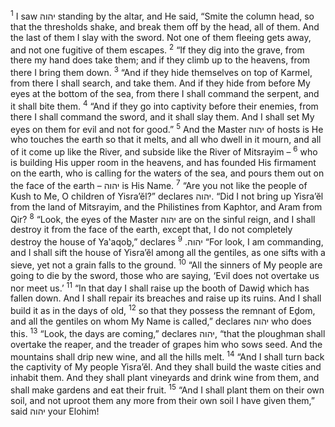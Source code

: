 <sup>1</sup> I saw יהוה standing by the altar, and He said, “Smite the column head, so that the thresholds shake, and break them off by the head, all of them. And the last of them I slay with the sword. Not one of them fleeing gets away, and not one fugitive of them escapes.
<sup>2</sup> “If they dig into the grave, from there my hand does take them; and if they climb up to the heavens, from there I bring them down.
<sup>3</sup> “And if they hide themselves on top of Karmel, from there I shall search, and take them. And if they hide from before My eyes at the bottom of the sea, from there I shall command the serpent, and it shall bite them.
<sup>4</sup> “And if they go into captivity before their enemies, from there I shall command the sword, and it shall slay them. And I shall set My eyes on them for evil and not for good.”
<sup>5</sup> And the Master יהוה of hosts is He who touches the earth so that it melts, and all who dwell in it mourn, and all of it come up like the River, and subside like the River of Mitsrayim –
<sup>6</sup> who is building His upper room in the heavens, and has founded His firmament on the earth, who is calling for the waters of the sea, and pours them out on the face of the earth – יהוה is His Name.
<sup>7</sup> “Are you not like the people of Kush to Me, O children of Yisra’ĕl?” declares יהוה. “Did I not bring up Yisra’ĕl from the land of Mitsrayim, and the Philistines from Kaphtor, and Aram from Qir?
<sup>8</sup> “Look, the eyes of the Master יהוה are on the sinful reign, and I shall destroy it from the face of the earth, except that, I do not completely destroy the house of Ya‛aqoḇ,” declares יהוה.
<sup>9</sup> “For look, I am commanding, and I shall sift the house of Yisra’ĕl among all the gentiles, as one sifts with a sieve, yet not a grain falls to the ground.
<sup>10</sup> “All the sinners of My people are going to die by the sword, those who are saying, ‘Evil does not overtake us nor meet us.’
<sup>11</sup> “In that day I shall raise up the booth of Dawiḏ which has fallen down. And I shall repair its breaches and raise up its ruins. And I shall build it as in the days of old,
<sup>12</sup> so that they possess the remnant of Eḏom, and all the gentiles on whom My Name is called,” declares יהוה who does this.
<sup>13</sup> “Look, the days are coming,” declares יהוה, “that the ploughman shall overtake the reaper, and the treader of grapes him who sows seed. And the mountains shall drip new wine, and all the hills melt.
<sup>14</sup> “And I shall turn back the captivity of My people Yisra’ĕl. And they shall build the waste cities and inhabit them. And they shall plant vineyards and drink wine from them, and shall make gardens and eat their fruit.
<sup>15</sup> “And I shall plant them on their own soil, and not uproot them any more from their own soil I have given them,” said יהוה your Elohim!
